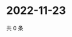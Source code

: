 # 2022-11-23

共 0 条

<!-- BEGIN WEIBO -->
<!-- 最后更新时间 Wed Nov 23 2022 00:22:08 GMT+0800 (China Standard Time) -->

<!-- END WEIBO -->
